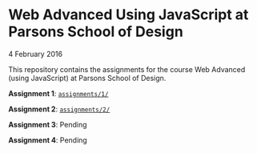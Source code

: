 # Web Advanced Using JavaScript at Parsons School of Design
4 February 2016

This repository contains the assignments for the course Web Advanced (using JavaScript) at Parsons School of Design.

**Assignment 1**: [`assignments/1/`](assignments/1/)

**Assignment 2**: [`assignments/2/`](assignments/2/)

**Assignment 3**: Pending

**Assignment 4**: Pending
